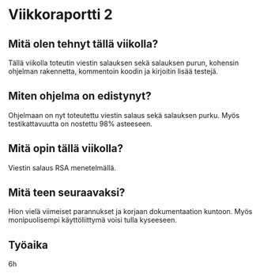 # Viikkoraportti 2

## Mitä olen tehnyt tällä viikolla?

Tällä viikolla toteutin viestin salauksen sekä salauksen purun, kohensin ohjelman rakennetta, kommentoin koodin ja kirjoitin lisää testejä.

## Miten ohjelma on edistynyt?

Ohjelmaan on nyt toteutettu viestin salaus sekä salauksen purku. Myös testikattavuutta on nostettu 98% asteeseen.

## Mitä opin tällä viikolla?

Viestin salaus RSA menetelmällä.

## Mitä teen seuraavaksi?

Hion vielä viimeiset parannukset ja korjaan dokumentaation kuntoon. Myös monipuolisempi käyttöliittymä voisi tulla kyseeseen.

## Työaika

6h
